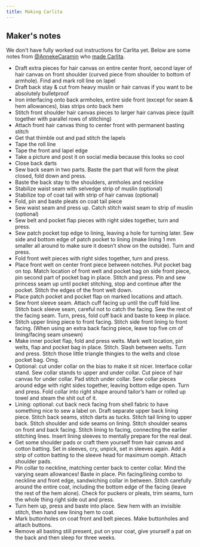 ```yaml
---
title: Making Carlita
---
```


## Maker's notes

We don't have fully worked out instructions for Carlita yet.
Below are some notes from [@AnnekeCaramin](/users/AnnekeCaramin) who 
[made Carlita](http://www.annekecaramin.com/2018/02/this-is-one-of-those-origin-superhero.html).

 - Draft extra pieces for hair canvas on entire center front, second layer of hair canvas on front shoulder (curved piece from shoulder to bottom of armhole). Find and mark roll line on lapel
 - Draft back stay & cut from heavy muslin or hair canvas if you want to be absolutely bulletproof
 - Iron interfacing onto back armholes, entire side front (except for seam & hem allowances), bias strips onto back hem
 - Stitch front shoulder hair canvas pieces to larger hair canvas piece (quilt together with parallel rows of stitching)
 - Attach front hair canvas thing to center front with permanent basting stitch 
 - Get that thimble out and pad stitch the lapels
 - Tape the roll line
 - Tape the front and lapel edge
 - Take a picture and post it on social media because this looks so cool
 - Close back darts
 - Sew back seam in two parts. Baste the part that will form the pleat closed, fold down and press.
 - Baste the back stay to the shoulders, armholes and neckline
 - Stabilize waist seam with selvedge strip of muslin (optional)
 - Stabilize top of coat tail with strip of hair canvas (optional)
 - Fold, pin and baste pleats on coat tail piece
 - Sew waist seam and press up. Catch stitch waist seam to strip of muslin (optional)
 - Sew belt and pocket flap pieces with right sides together, turn and press.
 - Sew patch pocket top edge to lining, leaving a hole for turning later. Sew side and bottom edge of patch pocket to lining (make lining 1 mm smaller all around to make sure it doesn’t show on the outside). Turn and press.
 - Fold front welt pieces with right sides together, turn and press.
 - Place front welt on center front piece between notches. Put pocket bag on top. Match location of front welt and pocket bag on side front piece, pin second part of pocket bag in place. Stitch and press. Pin and sew princess seam up until pocket stitching, stop and continue after the pocket. Stitch the edges of the front welt down.
 - Place patch pocket and pocket flap on marked locations and attach.
 - Sew front sleeve seam. Attach cuff facing up until the cuff fold line. Stitch back sleeve seam, careful not to catch the facing. Sew the rest of the facing seam. Turn, press, fold cuff back and baste to keep in place.
 - Stitch upper lining piece to front facing. Stitch side front lining to front facing. (When using an extra back facing piece, leave top five cm of lining/facing seam unsewn)
 - Make inner pocket flap, fold and press welts. Mark welt location, pin welts, flap and pocket bag in place. Stitch. Slash between welts. Turn and press. Stitch those little triangle thingies to the welts and close pocket bag. Omg.
 - Optional: cut under collar on the bias to make it sit nicer. Interface collar stand. Sew collar stands to upper and under collar. Cut piece of hair canvas for under collar. Pad stitch under collar. Sew collar pieces around edge with right sides together, leaving bottom edge open. Turn and press. Fold collar into right shape around tailor’s ham or rolled up towel and steam the shit out of it.
 - Lining: optional: cut back neck facing from shell fabric to have something nice to sew a label on. Draft separate upper back lining piece. Stitch back seams, stitch darts as tucks. Stitch tail lining to upper back. Stitch shoulder and side seams on lining. Stitch shoulder seams on front and back facing. Stitch lining to facing, connecting the earlier stitching lines. Insert lining sleeves to mentally prepare for the real deal.
 - Get some shoulder pads or craft them yourself from hair canvas and cotton batting. Set in sleeves, cry, unpick, set in sleeves again. Add a strip of cotton batting to the sleeve head for maximum oomph. Attach shoulder pads.
 - Pin collar to neckline, matching center back to center collar. Mind the varying seam allowances! Baste in place. Pin facing/lining combo to neckline and front edge, sandwiching collar in between. Stitch carefully around the entire coat, including the bottom edge of the facing (leave the rest of the hem alone). Check for puckers or pleats, trim seams, turn the whole thing right side out and press.
 - Turn hem up, press and baste into place. Sew hem with an invisible stitch, then hand sew lining hem to coat.
 - Mark buttonholes on coat front and belt pieces. Make buttonholes and attach buttons.
 - Remove all basting still present, put on your coat, give yourself a pat on the back and then sleep for three weeks.




